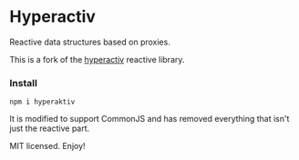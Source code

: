 # Hyperactiv

Reactive data structures based on proxies.

This is a fork of the [hyperactiv](https://github.com/elbywan/hyperactiv) reactive library.

### Install

```
npm i hyperaktiv
```

It is modified to support CommonJS and has removed everything that isn't just the reactive part.

MIT licensed. Enjoy!
